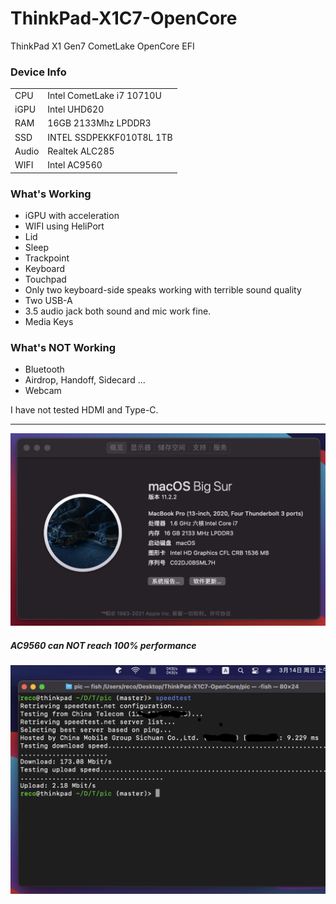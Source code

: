 # ThinkPad-X1C7-OpenCore
ThinkPad X1 Gen7 CometLake OpenCore EFI

### Device Info

|       |                           |
| ----- | ------------------------- |
| CPU   | Intel CometLake i7 10710U |
| iGPU  | Intel UHD620              |
| RAM   | 16GB 2133Mhz LPDDR3       |
| SSD   | INTEL SSDPEKKF010T8L 1TB  |
| Audio | Realtek ALC285            |
| WIFI  | Intel AC9560              |

### What's Working

* iGPU with acceleration
* WIFI using HeliPort
* Lid
* Sleep
* Trackpoint
* Keyboard 
* Touchpad
* Only two keyboard-side speaks working with terrible sound quality
* Two USB-A
* 3.5 audio jack both sound and mic work fine.
* Media Keys

### What's NOT Working

* Bluetooth
* Airdrop, Handoff, Sidecard ...
* Webcam

I have not tested HDMI and Type-C.

----

![关于本机](./pic/关于本机.png)

##### AC9560 can NOT reach 100% performance

<img src="./pic/macOS测速.png" alt="macOS Speed Test Result" style="zoom:80%;" />



